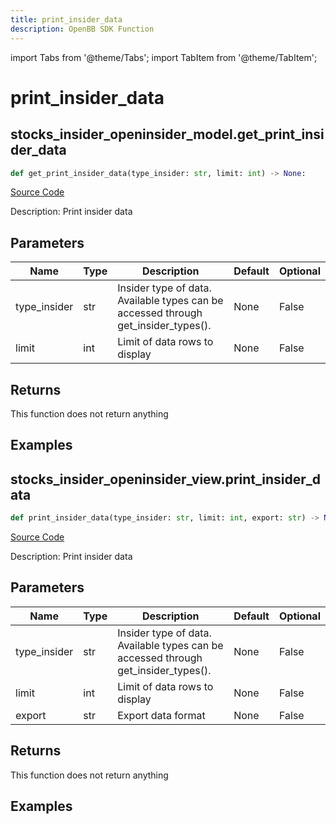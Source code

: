 ```yaml
---
title: print_insider_data
description: OpenBB SDK Function
---
```


import Tabs from '@theme/Tabs';
import TabItem from '@theme/TabItem';

# print_insider_data

<Tabs>
<TabItem value="model" label="Model" default>

## stocks_insider_openinsider_model.get_print_insider_data

```python title='openbb_terminal/stocks/insider/openinsider_model.py'
def get_print_insider_data(type_insider: str, limit: int) -> None:
```
[Source Code](https://github.com/OpenBB-finance/OpenBBTerminal/tree/main/openbb_terminal/stocks/insider/openinsider_model.py#L1437)

Description: Print insider data

## Parameters

| Name | Type | Description | Default | Optional |
| ---- | ---- | ----------- | ------- | -------- |
| type_insider | str | Insider type of data. Available types can be accessed through get_insider_types(). | None | False |
| limit | int | Limit of data rows to display | None | False |

## Returns

This function does not return anything

## Examples



</TabItem>
<TabItem value="view" label="View">

## stocks_insider_openinsider_view.print_insider_data

```python title='openbb_terminal/stocks/insider/openinsider_view.py'
def print_insider_data(type_insider: str, limit: int, export: str) -> None:
```
[Source Code](https://github.com/OpenBB-finance/OpenBBTerminal/tree/main/openbb_terminal/stocks/insider/openinsider_view.py#L108)

Description: Print insider data

## Parameters

| Name | Type | Description | Default | Optional |
| ---- | ---- | ----------- | ------- | -------- |
| type_insider | str | Insider type of data. Available types can be accessed through get_insider_types(). | None | False |
| limit | int | Limit of data rows to display | None | False |
| export | str | Export data format | None | False |

## Returns

This function does not return anything

## Examples



</TabItem>
</Tabs>